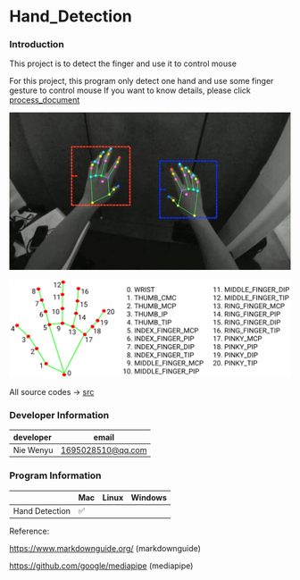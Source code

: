 # Hand_Detection

### Introduction

This project is to detect the finger and use it to control mouse

For this project, this program only detect one hand and use some finger gesture to control mouse
If you want to know details, please click [process_document](src/process_doc)

![zh](finger_detection.png)

![zh](hands_landmarks.png)

All source codes -> [src](src)

### Developer Information

| developer | email             |
|:----------|-------------------|
| Nie Wenyu | 1695028510@qq.com |

### Program Information

|  | Mac | Linux | Windows |
|:---------------|----|-------|---------|
| Hand Detection | ✅️ |       |         | 

Reference:

https://www.markdownguide.org/ (markdownguide)

https://github.com/google/mediapipe (mediapipe)
